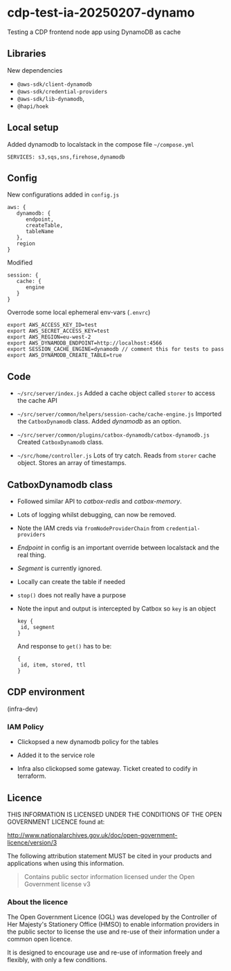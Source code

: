 # cdp-test-ia-20250207-dynamo


Testing a CDP frontend node app using DynamoDB as cache

## Libraries

New dependencies

* `@aws-sdk/client-dynamodb`
* `@aws-sdk/credential-providers`
* `@aws-sdk/lib-dynamodb`,
* `@hapi/hoek`

## Local setup

Added dynamodb to localstack in the compose file `~/compose.yml`

```
SERVICES: s3,sqs,sns,firehose,dynamodb
```

## Config

New configurations added in `config.js`

```
aws: {
   dynamodb: {
      endpoint,
      createTable,
      tableName
   },
   region
}
```

Modified
```
session: {
   cache: {
      engine
   }
}
```

Overrode some local ephemeral env-vars (`.envrc`)

```
export AWS_ACCESS_KEY_ID=test
export AWS_SECRET_ACCESS_KEY=test
export AWS_REGION=eu-west-2
export AWS_DYNAMODB_ENDPOINT=http://localhost:4566
export SESSION_CACHE_ENGINE=dynamodb // comment this for tests to pass
export AWS_DYNAMODB_CREATE_TABLE=true
```

## Code

* `~/src/server/index.js`
  Added a cache object called `storer`
  to access the cache API

* `~/src/server/common/helpers/session-cache/cache-engine.js`
  Imported the `CatboxDynamodb` class.
  Added *dynamodb* as an option.


* `~/src/server/common/plugins/catbox-dynamodb/catbox-dynamodb.js`
  Created `CatboxDynamodb` class.

* `~/src/home/controller.js`
  Lots of try catch.
  Reads from `storer` cache object.
  Stores an array of timestamps.


## CatboxDynamodb class

* Followed similar API to *catbox-redis* and *catbox-memory*.

* Lots of logging whilst debugging, can now be removed.

* Note the IAM creds via `fromNodeProviderChain` from `credential-providers`

* *Endpoint* in config is an important override between localstack and the real thing.

* *Segment* is currently ignored.

* Locally can create the table if needed

* `stop()` does not really have a purpose

* Note the input and output is intercepted by Catbox so `key` is an object
  ```
  key {
   id, segment
  }
  ```
  And response to `get()` has to be:
  ```
  {
   id, item, stored, ttl
  }
  ```


## CDP environment
 (infra-dev)

### IAM Policy

* Clickopsed a new dynamodb policy for the tables
* Added it to the service role

* Infra also clickopsed some gateway. Ticket created to codify in terraform.

## Licence

THIS INFORMATION IS LICENSED UNDER THE CONDITIONS OF THE OPEN GOVERNMENT LICENCE found at:

<http://www.nationalarchives.gov.uk/doc/open-government-licence/version/3>

The following attribution statement MUST be cited in your products and applications when using this information.

> Contains public sector information licensed under the Open Government license v3

### About the licence

The Open Government Licence (OGL) was developed by the Controller of Her Majesty's Stationery Office (HMSO) to enable
information providers in the public sector to license the use and re-use of their information under a common open
licence.

It is designed to encourage use and re-use of information freely and flexibly, with only a few conditions.
